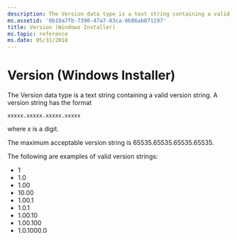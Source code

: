 ```yaml
---
description: The Version data type is a text string containing a valid version string.
ms.assetid: '0b19a7fb-7390-47a7-83ca-6b86ab871197'
title: Version (Windows Installer)
ms.topic: reference
ms.date: 05/31/2018
---
```


# Version (Windows Installer)

The Version data type is a text string containing a valid version string. A version string has the format

``` syntax
xxxxx.xxxxx.xxxxx.xxxxx
```

where *x* is a digit.

The maximum acceptable version string is 65535.65535.65535.65535.

The following are examples of valid version strings:

-   1
-   1.0
-   1.00
-   10.00
-   1.00.1
-   1.0.1
-   1.00.10
-   1.00.100
-   1.0.1000.0

 

 




